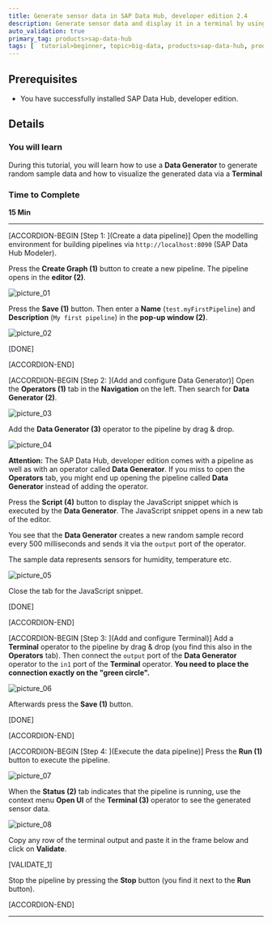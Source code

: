 ```yaml
---
title: Generate sensor data in SAP Data Hub, developer edition 2.4
description: Generate sensor data and display it in a terminal by using SAP Data Hub, developer edition 2.4.
auto_validation: true
primary_tag: products>sap-data-hub
tags: [  tutorial>beginner, topic>big-data, products>sap-data-hub, products>sap-vora ]
---
```


## Prerequisites  
 - You have successfully installed SAP Data Hub, developer edition.

## Details
### You will learn  
During this tutorial, you will learn how to use a **Data Generator** to generate random sample data and how to visualize the generated data via a **Terminal**

### Time to Complete
**15 Min**

---

[ACCORDION-BEGIN [Step 1: ](Create a data pipeline)]
Open the modelling environment for building pipelines via `http://localhost:8090` (SAP Data Hub Modeler).

Press the **Create Graph (1)** button to create a new pipeline. The pipeline opens in the **editor (2)**.

![picture_01](./datahub-pipelines-v2-sensordata_01.png)  

Press the **Save (1)** button. Then enter a **Name** (`test.myFirstPipeline`) and **Description** (`My first pipeline`) in the **pop-up window (2)**.

![picture_02](./datahub-pipelines-v2-sensordata_02.png)  

[DONE]

[ACCORDION-END]

[ACCORDION-BEGIN [Step 2: ](Add and configure Data Generator)]
Open the **Operators (1)** tab in the **Navigation** on the left. Then search for **Data Generator (2)**.

![picture_03](./datahub-pipelines-v2-sensordata_03.png)  

Add the **Data Generator (3)** operator to the pipeline by drag & drop.

![picture_04](./datahub-pipelines-v2-sensordata_04.png)  

**Attention:** The SAP Data Hub, developer edition comes with a pipeline as well as with an operator called **Data Generator**. If you miss to open the **Operators** tab, you might end up opening the pipeline called **Data Generator** instead of adding the operator.

Press the **Script (4)** button to display the JavaScript snippet which is executed by the **Data Generator**. The JavaScript snippet opens in a new tab of the editor.

You see that the **Data Generator** creates a new random sample record every 500 milliseconds and sends it via the `output` port of the operator.

The sample data represents sensors for humidity, temperature etc.

![picture_05](./datahub-pipelines-v2-sensordata_05.png)  

Close the tab for the JavaScript snippet.

[DONE]

[ACCORDION-END]

[ACCORDION-BEGIN [Step 3: ](Add and configure Terminal)]
Add a **Terminal** operator to the pipeline by drag & drop (you find this also in the **Operators** tab). Then connect the `output` port of the **Data Generator** operator to the `in1` port of the **Terminal** operator. **You need to place the connection exactly on the "green circle".**

![picture_06](./datahub-pipelines-v2-sensordata_06.png)  

Afterwards press the **Save (1)** button.

[DONE]

[ACCORDION-END]

[ACCORDION-BEGIN [Step 4: ](Execute the data pipeline)]
Press the **Run (1)** button to execute the pipeline.

![picture_07](./datahub-pipelines-v2-sensordata_07.png)  

When the **Status (2)** tab indicates that the pipeline is running, use the context menu **Open UI** of the **Terminal (3)** operator to see the generated sensor data.

![picture_08](./datahub-pipelines-v2-sensordata_08.png)  

Copy any row of the terminal output and paste it in the frame below and click on **Validate**.

[VALIDATE_1]

Stop the pipeline by pressing the **Stop** button (you find it next to the **Run** button).

[ACCORDION-END]
  
---
